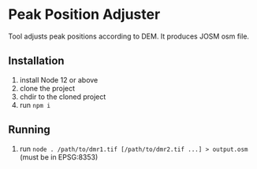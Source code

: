 # Peak Position Adjuster

Tool adjusts peak positions according to DEM. It produces JOSM osm file.

## Installation

1. install Node 12 or above
1. clone the project
1. chdir to the cloned project
1. run `npm i`

## Running

1. run `node . /path/to/dmr1.tif [/path/to/dmr2.tif ...] > output.osm` (must be in EPSG:8353)
